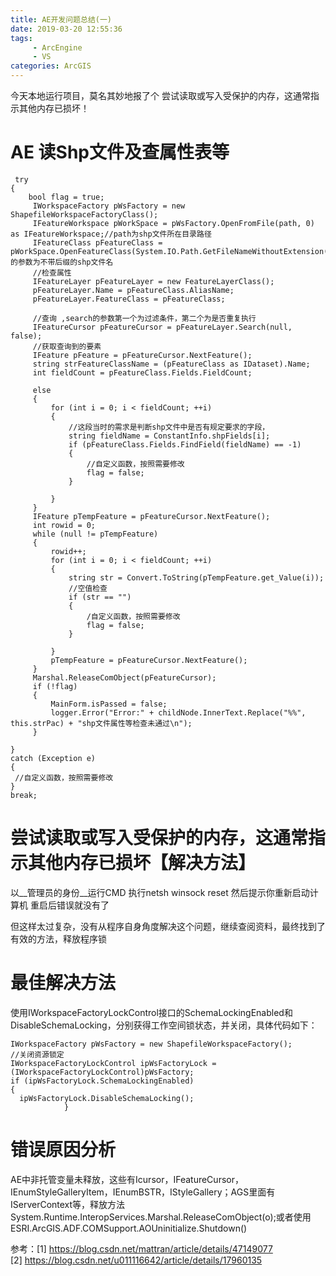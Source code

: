 ```yaml
---
title: AE开发问题总结(一)
date: 2019-03-20 12:55:36
tags:
     - ArcEngine
     - VS
categories: ArcGIS
---
```

今天本地运行项目，莫名其妙地报了个 尝试读取或写入受保护的内存，这通常指示其他内存已损坏！
<!--more-->
# AE 读Shp文件及查属性表等
```
 try
{
    bool flag = true;
     IWorkspaceFactory pWsFactory = new ShapefileWorkspaceFactoryClass();
     IFeatureWorkspace pWorkSpace = pWsFactory.OpenFromFile(path, 0) as IFeatureWorkspace;//path为shp文件所在目录路径
     IFeatureClass pFeatureClass = pWorkSpace.OpenFeatureClass(System.IO.Path.GetFileNameWithoutExtension(path));//OpenFeatureClass的参数为不带后缀的shp文件名
     //检查属性                               
     IFeatureLayer pFeatureLayer = new FeatureLayerClass();
     pFeatureLayer.Name = pFeatureClass.AliasName;
     pFeatureLayer.FeatureClass = pFeatureClass;
    
     //查询 ,search的参数第一个为过滤条件，第二个为是否重复执行
     IFeatureCursor pFeatureCursor = pFeatureLayer.Search(null, false);
     //获取查询到的要素 
     IFeature pFeature = pFeatureCursor.NextFeature();
     string strFeatureClassName = (pFeatureClass as IDataset).Name;
     int fieldCount = pFeatureClass.Fields.FieldCount;
     
     else
     {
         for (int i = 0; i < fieldCount; ++i)
         {
             //这段当时的需求是判断shp文件中是否有规定要求的字段，
             string fieldName = ConstantInfo.shpFields[i];
             if (pFeatureClass.Fields.FindField(fieldName) == -1)
             {
                 //自定义函数，按照需要修改
                 flag = false;
             }
    
         }
     }
     IFeature pTempFeature = pFeatureCursor.NextFeature();
     int rowid = 0;
     while (null != pTempFeature)
     {
         rowid++;
         for (int i = 0; i < fieldCount; ++i)
         {
             string str = Convert.ToString(pTempFeature.get_Value(i));
             //空值检查
             if (str == "")
             {
                 /自定义函数，按照需要修改
                 flag = false;
             }
    
         }
         pTempFeature = pFeatureCursor.NextFeature();
     }
     Marshal.ReleaseComObject(pFeatureCursor);
     if (!flag)
     {
         MainForm.isPassed = false;
         logger.Error("Error:" + childNode.InnerText.Replace("%%", this.strPac) + "shp文件属性等检查未通过\n");
     }

}
catch (Exception e)
{
 //自定义函数，按照需要修改
}
break;
```
# 尝试读取或写入受保护的内存，这通常指示其他内存已损坏【解决方法】
以__管理员的身份__运行CMD   执行netsh winsock reset    然后提示你重新启动计算机   重启后错误就没有了

但这样太过复杂，没有从程序自身角度解决这个问题，继续查阅资料，最终找到了有效的方法，释放程序锁
# 最佳解决方法
使用IWorkspaceFactoryLockControl接口的SchemaLockingEnabled和DisableSchemaLocking，分别获得工作空间锁状态，并关闭，具体代码如下：
```
IWorkspaceFactory pWsFactory = new ShapefileWorkspaceFactory();
//关闭资源锁定   
IWorkspaceFactoryLockControl ipWsFactoryLock = (IWorkspaceFactoryLockControl)pWsFactory;
if (ipWsFactoryLock.SchemaLockingEnabled)
{
  ipWsFactoryLock.DisableSchemaLocking();
            }
```
  

# 错误原因分析
   AE中非托管变量未释放，这些有Icursor，IFeatureCursor，IEnumStyleGalleryItem，IEnumBSTR，IStyleGallery；AGS里面有IServerContext等，释放方法System.Runtime.InteropServices.Marshal.ReleaseComObject(o);或者使用ESRI.ArcGIS.ADF.COMSupport.AOUninitialize.Shutdown()  

参考：[1] https://blog.csdn.net/mattran/article/details/47149077   
      [2] https://blog.csdn.net/u011116642/article/details/17960135  
